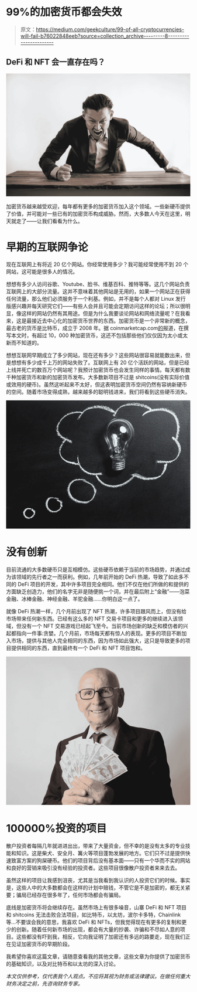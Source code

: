 # 99%的加密货币都会失效

> 原文：<https://medium.com/geekculture/99-of-all-cryptocurrencies-will-fail-b76022848eeb?source=collection_archive---------8----------------------->

## DeFi 和 NFT 会一直存在吗？

![](img/e0d3cc2cfb503eae96c42b59fbee38e8.png)

加密货币越来越受欢迎，每年都有更多的加密货币加入这个领域。一些新硬币提供了价值，并可能对一些已有的加密货币构成威胁。然而，大多数人今天在这里，明天就走了——让我们看看为什么。

# **早期的互联网争论**

现在互联网上有将近 20 亿个网站。你经常使用多少？我可能经常使用不到 20 个网站，这可能是很多人的情况。

想想有多少人访问谷歌、Youtube、脸书、维基百科、推特等等。这几个网站负责互联网上的大部分流量。这并不意味着其他网站是无用的，如果一个网站正在获得任何流量，那么他们必须服务于一个利基。例如，并不是每个人都对 Linux 发行版感兴趣并每天研究它们——有些人会并且可能会定期访问这样的论坛；所以很明显，像这样的网站仍然有其用途。但是为什么我要谈论网站和网络流量呢？在我看来，这是最接近去中心化的加密货币世界的东西。加密货币是一个非常新的概念，最古老的货币是比特币，成立于 2008 年。据 coinmarketcap.com[的](https://coinmarketcap.com/)报道，在撰写本文时，有超过 10，000 种加密货币，这还不包括那些他们仅仅因为太小或太新而不知道的。

想想互联网早期成立了多少网站，现在还有多少？这些网站很容易就能数出来，但是想想有多少成千上万的网站失败了。互联网上有 20 亿个活跃的网站，但是已经上线并死亡的数百万个网站呢？我预计加密货币也会发生同样的事情。每天都有数千种加密货币和新的加密货币发布。大多数新项目不过是 shitcoins(没有实际价值或效用的硬币)。虽然这听起来不太好，但这表明加密货币空间仍然有容纳新硬币的空间。随着市场变得成熟，越来越多的聪明钱进来，我们将看到这些硬币消失。

![](img/50472050fa8a65fe3165ec0c1493778c.png)

# 没有创新

目前流通的大多数硬币只是互相模仿。这些硬币依赖于当前的市场趋势，并通过成为该领域的先行者之一而获利。例如，几年前开始的 DeFi 热潮，导致了如此多不同的 DeFi 项目的开发，其中许多项目完全相同。他们不仅在他们所做的和提供的方面缺乏创造力，他们的名字无非是随便挑一个词，并在最后附上“金融”——泡菜金融、冰棒金融、神经金融、羊驼金融……你明白这一点了。

就像 DeFi 热潮一样，几个月前出现了 NFT 热潮，许多项目跟风而上，但没有给市场带来任何新东西。已经有这么多的 NFT 交易卡项目和更多的继续进入该领域，但没有一个 NFT 交易游戏已经起飞至今。当前市场创新的缺乏和模仿者的兴起都指向一件事:贪婪。几个月前，市场每天都有惊人的表现。更多的项目不断加入市场，提供与其他人完全相同的东西，因为市场如此强大，这只是导致更多的项目提供相同的东西，直到最终有一个 DeFi 和 NFT 项目饱和。

![](img/0315dc2bc1ac8ec22ea4e20ea508df1b.png)

# 100000%投资的项目

散户投资者每隔几年就进进出出，带来了大量资金，但不幸的是没有太多的专业技能和知识。这是柴犬、安全月、篝火等项目蓬勃发展的地方。它们只不过是提供快速致富方案的狗屎硬币。他们的项目背后没有基本面——只有一个华而不实的网站和良好的营销来吸引没有经验的投资者。这些项目很像散户投资者来来去去。

虽然这样的项目让我感到沮丧，尤其是当我看到我认识的人投资它们的时候。事实是，这些人中的大多数都会在这样的计划中赔钱，不管它是不是加密的，都无关紧要；骗局已经存在很多年了，任何市场都会有骗局。

底线是加密货币将会继续存在。虽然市场上有很多噪音，山寨 DeFi 和 NFT 项目和 shitcoins 无法击败合法项目，如比特币，以太坊，波尔卡多特，Chainlink 等…不要误会我的意思，我喜欢 DeFi 和 NFTs，但我觉得现在有更多的复制和更少的创新。随着任何新市场的出现，都会有大量的抄袭、诈骗和不尽如人意的项目。这些都没有吓到我，相反，它向我证明了加密还有多远的路要走，现在我们正在见证加密货币的早期阶段。

我希望你喜欢这篇文章，请随意查看我的其他文章，这些文章为你提供了加密货币的基础知识，以及对比特币和以太坊的深入讨论。

*本文仅供参考，仅代表我个人观点。不应将其视为财务或法律建议。在做任何重大财务决定之前，先咨询财务专家。*